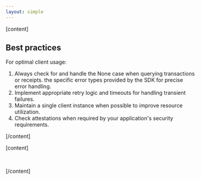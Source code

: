 ```yaml
---
layout: simple
---
```


<script>
    import {Code} from '$lib';
</script>

[content]

## Best practices

For optimal client usage:

1. Always check for and handle the None case when querying transactions or receipts. the specific error types provided by the SDK for precise error handling.
2. Implement appropriate retry logic and timeouts for handling transient failures.
3. Maintain a single client instance when possible to improve resource utilization.
4. Check attestations when required by your application's security requirements.

[/content]

[content]

&nbsp;

[/content]
